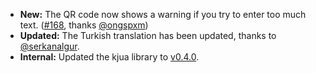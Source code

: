 * **New:** The QR code now shows a warning if you try to enter too much text. ([#168](https://github.com/rugk/offline-qr-code/pull/168), thanks [@ongspxm](https://github.com/ongspxm))
* **Updated:** The Turkish translation has been updated, thanks to [@serkanalgur](https://github.com/serkanalgur).
* **Internal:** Updated the kjua library to [v0.4.0](https://github.com/lrsjng/kjua/tree/v0.4.0).
